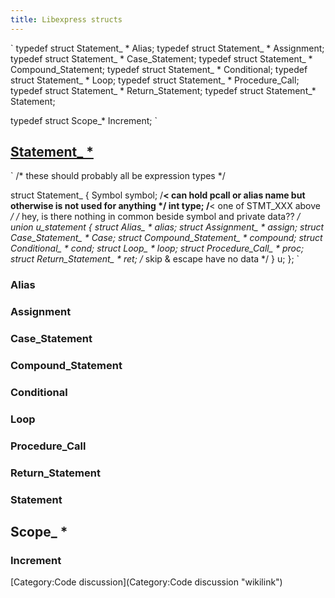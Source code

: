```yaml
---
title: Libexpress structs
---
```


`
typedef struct Statement_ * Alias;
typedef struct Statement_ * Assignment;
typedef struct Statement_ * Case_Statement;
typedef struct Statement_ * Compound_Statement;
typedef struct Statement_ * Conditional;
typedef struct Statement_ * Loop;
typedef struct Statement_ * Procedure_Call;
typedef struct Statement_ * Return_Statement;
typedef struct Statement_*  Statement;

typedef struct Scope_*      Increment;
`

[Statement\_ \*](http://stepcode.org/doxygen/struct_statement__.html)
---------------------------------------------------------------------

`
/* these should probably all be expression types */

struct Statement_ {
    Symbol symbol;  /**< can hold pcall or alias name but otherwise is not used for anything */
    int type;   /**< one of STMT_XXX above */
    /* hey, is there nothing in common beside symbol and private data?? */
    union u_statement {
        struct Alias_     *     alias;
        struct Assignment_   *  assign;
        struct Case_Statement_   *  Case;
        struct Compound_Statement_ * compound;
        struct Conditional_  *  cond;
        struct Loop_      *     loop;
        struct Procedure_Call_   *  proc;
        struct Return_Statement_  * ret;
        /* skip & escape have no data */
    } u;
};
`

### Alias

### Assignment

### Case\_Statement

### Compound\_Statement

### Conditional

### Loop

### Procedure\_Call

### Return\_Statement

### Statement

Scope\_ \*
----------

### Increment

[Category:Code discussion](Category:Code discussion "wikilink")
